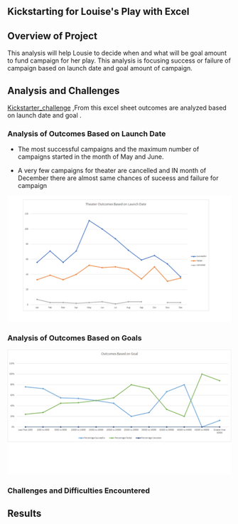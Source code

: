 ## Kickstarting for Louise's Play with Excel

## Overview of Project
This analysis will help Lousie  to decide when and what will be goal amount to fund campaign for  her play.
This analysis is focusing success or failure of campaign based on launch date and goal amount of campaign.


## Analysis and Challenges

[Kickstarter_challenge](kickstarter_challenge.xlsx)
 ,From this excel sheet outcomes are analyzed based on launch date and goal .
### Analysis of Outcomes Based on Launch Date
- The most successful campaigns and the maximum number of campaigns started in the month of May and June.

- A very few campaigns for theater are cancelled and IN month of December there are almost same chances of suceess and failure for campaign

![chart:1](https://github.com/ajinderbains/Kickstaeter_Analysis_AB/blob/master/Resources/Theater_Outcomes_VS_Launch.png)



### Analysis of Outcomes Based on Goals


![Chart:2](https://github.com/ajinderbains/Kickstaeter_Analysis_AB/blob/master/Resources/Outcomes_VS_Goals.png)

### Challenges and Difficulties Encountered

## Results

